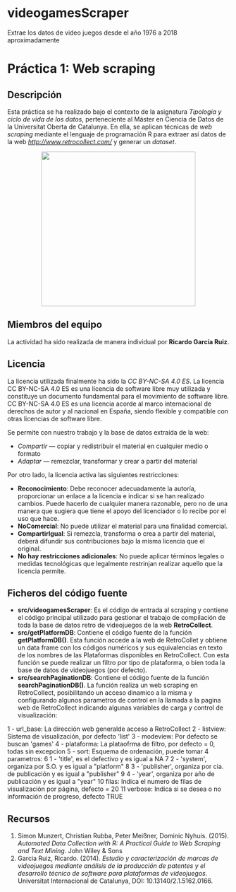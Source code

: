 # videogamesScraper
Extrae los datos de video juegos desde el año 1976 a 2018 aproximadamente

# Práctica 1: Web scraping

## Descripción

Esta práctica se ha realizado bajo el contexto de la asignatura _Tipología y ciclo de vida de los datos_, perteneciente al Máster en Ciencia de Datos de la Universitat Oberta de Catalunya. En ella, se aplican técnicas de _web scraping_ mediante el lenguaje de programación R para extraer así datos de la web _http://www.retrocollect.com/_ y generar un _dataset_.
<p align="center">
  <img src="http://www.retrocollect.com/videogamedatabase/public/images/various/RetroCollect-Logo.png" width="350"/>
</p>

## Miembros del equipo

La actividad ha sido realizada de manera individual por **Ricardo García Ruiz**.

## Licencia

La licencia utilizada finalmente ha sido la _CC BY-NC-SA 4.0 ES_.
La licencia CC BY-NC-SA 4.0 ES es una licencia de software libre muy utilizada y constituye un documento fundamental para el movimiento de software libre.
CC BY-NC-SA 4.0 ES es una licencia acorde al marco internacional de derechos de autor y al nacional en España, siendo flexible y compatible con otras licencias de software libre.

Se permite con nuestro trabajo y la base de datos extraída de la web:  

* *Compartir* — copiar y redistribuir el material en cualquier medio o formato
* *Adaptar* — remezclar, transformar y crear a partir del material

Por otro lado, la licencia activa las siguientes restricciones:  

* **Reconocimiento**: Debe reconocer adecuadamente la autoría, proporcionar un enlace a la licencia e indicar si se han realizado cambios. Puede hacerlo de cualquier manera razonable, pero no de una manera que sugiera que tiene el apoyo del licenciador o lo recibe por el uso que hace.
* **NoComercial**: No puede utilizar el material para una finalidad comercial.
* **CompartirIgual**: Si remezcla, transforma o crea a partir del material, deberá difundir sus contribuciones bajo la misma licencia que el original.
* **No hay restricciones adicionales**: No puede aplicar términos legales o medidas tecnológicas que legalmente restrinjan realizar aquello que la licencia permite.

## Ficheros del código fuente

* **src/videogamesScraper**: Es el código de entrada al scraping y contiene el código principal utilizado para gestionar el trabajo de compilación de toda la base de datos retro de videojuegos de la web **RetroCollect**.
* **src/getPlatformDB**: Contiene el código fuente de la función **getPlatformDB()**. Esta función accede a la web de RetroCollet y obtiene un data frame con los códigos numérícos y sus equivalencias en texto de los nombres de las Plataformas disponibles en RetroCollect. Con esta función se puede realizar un filtro por tipo de plataforma, o bien toda la base de datos de videojuegos (por defecto).
* **src/searchPaginationDB**: Contiene el código fuente de la función **searchPaginationDB()**. La función realiza un web scraping en RetroCollect, posibilitando un  acceso dinamico a la misma y configurando algunos parametros de control en la llamada a la pagina web de RetroCollect indicando algunas variables de carga y control de visualización:

1 - url_base:   La dirección web generalde acceso a RetroCollect
2 - listview:   Sistema de visualización, por defecto 'list'
3 - modeview:   Por defecto se buscan 'games'
4 - plataforma: La plataofrma de filtro, por defecto = 0, todas sin excepcion
5 - sort:       Esquema de ordenación, puede tomar 4 parametros:
6             1 - 'title', es el defectivo y es igual a NA
7             2 - 'system', organiza por S.O. y es igual a "platform"
8             3 - 'publisher', organiza por cia. de publicación y es igual a "publisher"
9             4 - 'year', organiza por año de publicación y es igual a "year"
10 filas:      Indica el numero de filas de visualización por página, defecto = 20
11 verbose:    Indica si se desea o no información de progreso, defecto TRUE

## Recursos

1. Simon Munzert, Christian Rubba, Peter Meißner, Dominic Nyhuis. (2015). _Automated Data Collection with R: A Practical Guide to Web Scraping and Text Mining._ John Wiley & Sons
2. Garcia Ruiz, Ricardo. (2014). _Estudio y caracterización de marcas de videojuegos mediante análisis de la producción de patentes y el desarrollo técnico de software para plataformas de videojuegos._ Universitat Internacional de Catalunya, DOI: 10.13140/2.1.5162.0166. 
